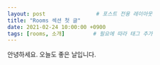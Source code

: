 ```yaml
---
layout: post                # 포스트 전용 레이아웃
title: "Rooms 섹션 첫 글"
date: 2021-02-24 10:00:00 +0900
tags: [rooms, 소개]         # 필요에 따라 태그 추가
---
```

안녕하세요. 오늘도 좋은 날입니다.  
